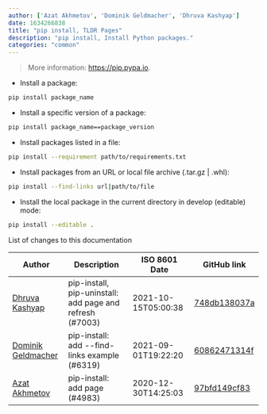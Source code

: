 ```yaml
---
author: ['Azat Akhmetov', 'Dominik Geldmacher', 'Dhruva Kashyap']
date: 1634266838
title: "pip install, TLDR Pages"
description: "pip install, Install Python packages."
categories: "common"
---
```

> More information: <https://pip.pypa.io>.

- Install a package:

```bash
pip install package_name
```

- Install a specific version of a package:

```bash
pip install package_name==package_version
```

- Install packages listed in a file:

```bash
pip install --requirement path/to/requirements.txt
```

- Install packages from an URL or local file archive (.tar.gz | .whl):

```bash
pip install --find-links url|path/to/file
```

- Install the local package in the current directory in develop (editable) mode:

```bash
pip install --editable .
```
List of changes to this documentation


Author | Description | ISO 8601 Date | GitHub link
------|-----|-----|-----
[Dhruva Kashyap](mailto:40919082+DhruvaKashyap@users.noreply.github.com) | pip-install, pip-uninstall: add page and refresh (#7003) | 2021-10-15T05:00:38 | [748db138037a](https://github.com/tldr-pages/tldr/commit/748db138037a213b78ca18bf1d85a79290e0addc)
[Dominik Geldmacher](mailto:oryon@cyberise.de) | pip-install: add --find-links example (#6319) | 2021-09-01T19:22:20 | [60862471314f](https://github.com/tldr-pages/tldr/commit/60862471314f9ae20af8f1b4114abc3215c4cbd6)
[Azat Akhmetov](mailto:51468504+metov@users.noreply.github.com) | pip-install: add page (#4983) | 2020-12-30T14:25:03 | [97bfd149cf83](https://github.com/tldr-pages/tldr/commit/97bfd149cf833045b97331f4258fae93c2f2f175)

